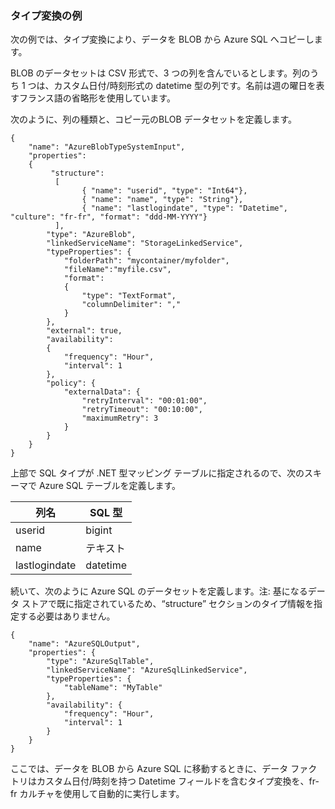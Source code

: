 ### タイプ変換の例
次の例では、タイプ変換により、データを BLOB から Azure SQL へコピーします。

BLOB のデータセットは CSV 形式で、3 つの列を含んでいるとします。列のうち 1 つは、カスタム日付/時刻形式の datetime 型の列です。名前は週の曜日を表すフランス語の省略形を使用しています。

次のように、列の種類と、コピー元のBLOB データセットを定義します。

	{
	    "name": "AzureBlobTypeSystemInput",
	    "properties":
	    {
	         "structure": 
	          [
	                { "name": "userid", "type": "Int64"},
	                { "name": "name", "type": "String"},
	                { "name": "lastlogindate", "type": "Datetime", "culture": "fr-fr", "format": "ddd-MM-YYYY"}
	          ],
	        "type": "AzureBlob",
	        "linkedServiceName": "StorageLinkedService",
	        "typeProperties": {
	            "folderPath": "mycontainer/myfolder",
	            "fileName":"myfile.csv",
	            "format":
	            {
	                "type": "TextFormat",
	                "columnDelimiter": ","
	            }
	        },
	        "external": true,
	        "availability":
	        {
	            "frequency": "Hour",
	            "interval": 1
	        },
			"policy": {
	            "externalData": {
	                "retryInterval": "00:01:00",
	                "retryTimeout": "00:10:00",
	                "maximumRetry": 3
	            }
			}
	    }
	}

上部で SQL タイプが .NET 型マッピング テーブルに指定されるので、次のスキーマで Azure SQL テーブルを定義します。

| 列名 | SQL 型 |
| ----------- | -------- |
| userid | bigint |
| name | テキスト |
| lastlogindate | datetime |

続いて、次のように Azure SQL のデータセットを定義します。注: 基になるデータ ストアで既に指定されているため、“structure” セクションのタイプ情報を指定する必要はありません。

	{
	    "name": "AzureSQLOutput",
	    "properties": {
	        "type": "AzureSqlTable",
	        "linkedServiceName": "AzureSqlLinkedService",
	        "typeProperties": {
	            "tableName": "MyTable"
	        },
	        "availability": {
	            "frequency": "Hour",
	            "interval": 1
	        }
	    }
	}

ここでは、データを BLOB から Azure SQL に移動するときに、データ ファクトリはカスタム日付/時刻を持つ Datetime フィールドを含むタイプ変換を、fr-fr カルチャを使用して自動的に実行します。

<!---HONumber=Oct15_HO3-->